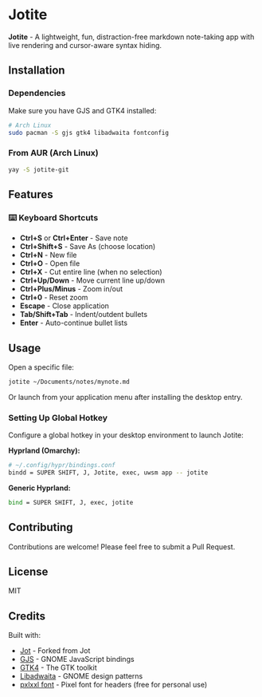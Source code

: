 # Jotite

**Jotite** - A lightweight, fun, distraction-free markdown note-taking app with live rendering and cursor-aware syntax hiding.

## Installation

### Dependencies

Make sure you have GJS and GTK4 installed:

```bash
# Arch Linux
sudo pacman -S gjs gtk4 libadwaita fontconfig
```

### From AUR (Arch Linux)

```bash
yay -S jotite-git
```

## Features

### ⌨️ Keyboard Shortcuts
- **Ctrl+S** or **Ctrl+Enter** - Save note
- **Ctrl+Shift+S** - Save As (choose location)
- **Ctrl+N** - New file
- **Ctrl+O** - Open file
- **Ctrl+X** - Cut entire line (when no selection)
- **Ctrl+Up/Down** - Move current line up/down
- **Ctrl+Plus/Minus** - Zoom in/out
- **Ctrl+0** - Reset zoom
- **Escape** - Close application
- **Tab/Shift+Tab** - Indent/outdent bullets
- **Enter** - Auto-continue bullet lists


## Usage

Open a specific file:
```bash
jotite ~/Documents/notes/mynote.md
```

Or launch from your application menu after installing the desktop entry.

### Setting Up Global Hotkey

Configure a global hotkey in your desktop environment to launch Jotite:

**Hyprland (Omarchy):**
```bash
# ~/.config/hypr/bindings.conf
bindd = SUPER SHIFT, J, Jotite, exec, uwsm app -- jotite
```

**Generic Hyprland:**
```bash
bind = SUPER SHIFT, J, exec, jotite
```

## Contributing

Contributions are welcome! Please feel free to submit a Pull Request.

## License

MIT

## Credits

Built with:
- [Jot](https://github.com/bjarneo/omarchy-jot) - Forked from Jot
- [GJS](https://gjs.guide/) - GNOME JavaScript bindings
- [GTK4](https://www.gtk.org/) - The GTK toolkit
- [Libadwaita](https://gnome.pages.gitlab.gnome.org/libadwaita/) - GNOME design patterns
- [pxlxxl font](https://www.1001fonts.com/pxlxxl-font.html) - Pixel font for headers (free for personal use)
